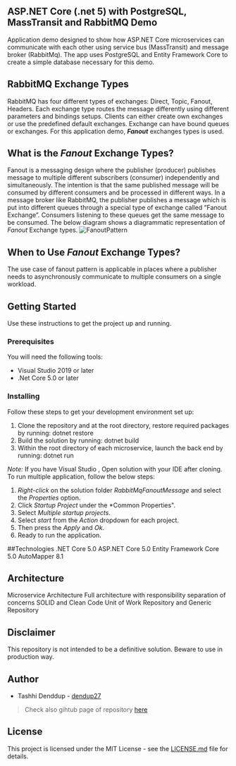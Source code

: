 ## ASP.NET Core (.net 5) with PostgreSQL, MassTransit and RabbitMQ Demo
Application demo designed to show how ASP.NET Core microservices can communicate with each other using service bus (MassTransit) and message broker (RabbitMq).
The app uses PostgreSQL and Entity Framework Core to create a simple database necessary for this demo.

## RabbitMQ Exchange Types
RabbitMQ has four different types of exchanges: Direct, Topic, Fanout, Headers.
Each exchange type routes the message differently using different parameters and bindings setups. Clients can either create own exchanges or use the predefined default exchanges. Exchange can have bound queues or exchanges. For this application demo, <b>*Fanout*</b> exchanges types is used.

## What is the *Fanout* Exchange Types?
Fanout is a messaging design where the publisher (producer) publishes message to multiple different subscribers (consumer) independently and simultaneously.
The intention is that the same published message will be consumed by different consumers and be processed in different ways.
In a message broker like RabbitMQ, the publisher publishes a message which is put into different queues through a special type of exchange called “Fanout Exchange”.
Consumers listening to these queues get the same message to be consumed.
The below diagram shows a diagrammatic representation of *Fanout* Exchange types.
![FanoutPattern](https://user-images.githubusercontent.com/26617310/130724572-133ec1db-28b5-4d27-9d7e-06a2a853a8cf.png)

## When to Use *Fanout* Exchange Types?
The use case of fanout pattern is applicable in places where a publisher needs to asynchronously communicate to multiple consumers on a single workload.

## Getting Started
Use these instructions to get the project up and running.

### Prerequisites
You will need the following tools:
* Visual Studio 2019 or later
* .Net Core 5.0 or later

### Installing
Follow these steps to get your development environment set up:
1. Clone the repository and at the root directory, restore required packages by running:
dotnet restore
1. Build the solution by running:
dotnet build
1. Within the root directory of each microservice, launch the back end by running:
dotnet run

*Note:* If you have Visual Studio , Open solution with your IDE after cloning. To run multiple application, follow the below steps:
1. *Right-click* on the solution folder *RabbitMqFanoutMessage* and select the *Properties* option.
2. Click *Startup Project* under the *Common Properties".
3. Select *Multiple startup projects*.
4. Select *start* from the *Action* dropdown for each project.
5. Then press the *Apply* and *Ok*.
6. Ready to run the application.

##Technologies
.NET Core 5.0
ASP.NET Core 5.0
Entity Framework Core 5.0
AutoMapper 8.1

## Architecture
Microservice Architecture
Full architecture with responsibility separation of concerns
SOLID and Clean Code
Unit of Work
Repository and Generic Repository

## Disclaimer
This repository is not intended to be a definitive solution. Beware to use in production way.

## Author
* Tashhi Denddup - [dendup27](https://github.com/dendup27)
> Check also gihtub page of repository [here](https://github.com/dendup27)

## License
This project is licensed under the MIT License - see the [LICENSE.md](https://github.com/dendup27/RabbitMqFanoutMessage/blob/master/LICENSE) file for details.

